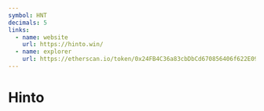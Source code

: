 ```yaml
---
symbol: HNT
decimals: 5
links:
  - name: website
    url: https://hinto.win/
  - name: explorer
    url: https://etherscan.io/token/0x24FB4C36a83cbDbCd670856406f622E09A643d4d
---
```


# Hinto
